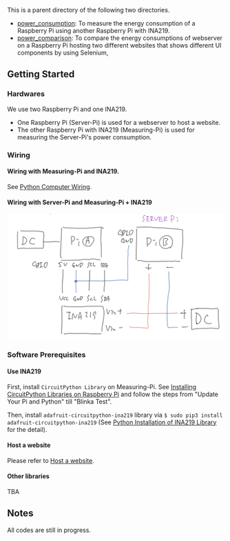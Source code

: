 This is a parent directory of the following two directories.
* [power_consumption](https://github.com/IDMNYU/solarserver/tree/master/power_measurement/power_consumption): To measure the energy consumption of a Raspberry Pi using another Raspberry Pi with INA219.
* [power_comparison](https://github.com/IDMNYU/solarserver/tree/master/power_measurement/power_comparison): To compare the energy consumptions of webserver on a Raspberry Pi hosting two different websites that shows different UI components by using Selenium, 

## Getting Started
### Hardwares
We use two Raspberry Pi and one INA219.
- One Raspberry Pi (Server-Pi) is used for a webserver to host a website.
- The other Raspberry Pi with INA219 (Measuring-Pi) is used for measuring the Server-Pi's power consumption.

### Wiring
#### Wiring with Measuring-Pi and INA219.
See [Python Computer Wiring](https://learn.adafruit.com/adafruit-ina219-current-sensor-breakout/python-circuitpython).

#### Wiring with Server-Pi and Measuring-Pi + INA219
![Wiring with Server-Pi and Measuring-Pi + INA219](https://github.com/IDMNYU/solarserver/blob/master/images/wiring.png)

### Software Prerequisites
#### Use INA219
First, install `CircuitPython Library` on Measuring-Pi. See [Installing CircuitPython Libraries on Raspberry Pi](https://learn.adafruit.com/circuitpython-on-raspberrypi-linux/installing-circuitpython-on-raspberry-pi) and follow the steps from "Update Your Pi and Python" till "Blinka Test".

Then, install `adafruit-circuitpython-ina219` library via `$ sudo pip3 install adafruit-circuitpython-ina219` (See [Python Installation of INA219 Library](https://learn.adafruit.com/adafruit-ina219-current-sensor-breakout/python-circuitpython#python-installation-of-ina219-library-7-6) for the detail).

#### Host a website
Please refer to [Host a website](https://github.com/IDMNYU/solarserver/tree/master/charge_controller_data_tracer#host-a-website).

#### Other libraries
TBA

## Notes
All codes are still in progress.
